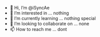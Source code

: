 - 👋 Hi, I’m @iSyncAe
- 👀 I’m interested in ... nothing
- 🌱 I’m currently learning ... nothing special
- 💞️ I’m looking to collaborate on ... none
- 📫 How to reach me ... dont

<!---
iSyncAe/iSyncAe is a ✨ special ✨ repository because its `README.md` (this file) appears on your GitHub profile.
You can click the Preview link to take a look at your changes.
--->
